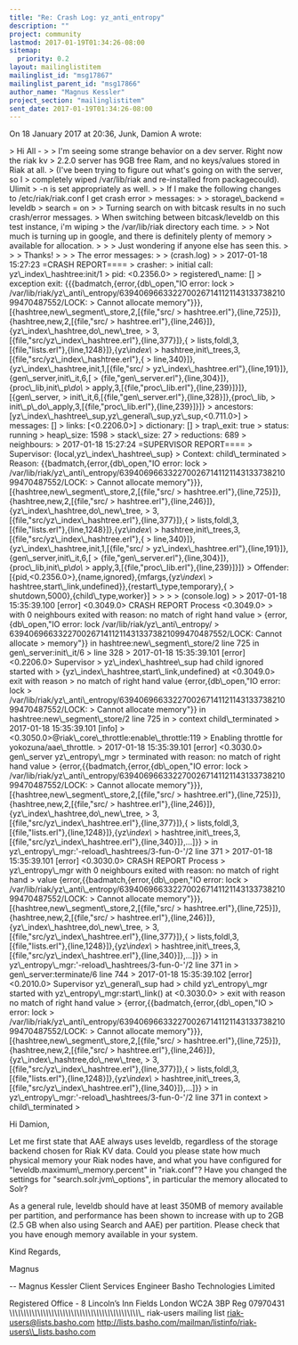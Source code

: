 ```yaml
---
title: "Re: Crash Log: yz_anti_entropy"
description: ""
project: community
lastmod: 2017-01-19T01:34:26-08:00
sitemap:
  priority: 0.2
layout: mailinglistitem
mailinglist_id: "msg17867"
mailinglist_parent_id: "msg17866"
author_name: "Magnus Kessler"
project_section: "mailinglistitem"
sent_date: 2017-01-19T01:34:26-08:00
---
```



On 18 January 2017 at 20:36, Junk, Damion A  wrote:

&gt; Hi All -
&gt;
&gt; I'm seeing some strange behavior on a dev server. Right now the riak kv
&gt; 2.2.0 server has 9GB free Ram, and no keys/values stored in Riak at all.
&gt; (I've been trying to figure out what's going on with the server, so I
&gt; completely wiped /var/lib/riak and re-installed from packagecould). Ulimit
&gt; -n is set appropriately as well.
&gt;
&gt; If I make the following changes to /etc/riak/riak.conf I get crash error
&gt; messages:
&gt;
&gt; storage\\_backend = leveldb
&gt; search = on
&gt;
&gt; Turning search on with bitcask results in no such crash/error messages.
&gt; When switching between bitcask/leveldb on this test instance, i'm wiping
&gt; the /var/lib/riak directory each time.
&gt;
&gt; Not much is turning up in google, and there is definitely plenty of memory
&gt; available for allocation.
&gt;
&gt;
&gt; Just wondering if anyone else has seen this.
&gt;
&gt;
&gt; Thanks!
&gt;
&gt;
&gt; The error messages:
&gt;
&gt; (crash.log)
&gt;
&gt; 2017-01-18 15:27:23 =CRASH REPORT====
&gt; crasher:
&gt; initial call: yz\\_index\\_hashtree:init/1
&gt; pid: &lt;0.2356.0&gt;
&gt; registered\\_name: []
&gt; exception exit: {{{badmatch,{error,{db\\_open,"IO error: lock
&gt; /var/lib/riak/yz\\_anti\\_entropy/639406966332270026714112114313373821099470487552/LOCK:
&gt; Cannot allocate memory"}}},[{hashtree,new\\_segment\\_store,2,[{file,"src/
&gt; hashtree.erl"},{line,725}]},{hashtree,new,2,[{file,"src/
&gt; hashtree.erl"},{line,246}]},{yz\\_index\\_hashtree,do\\_new\\_tree,
&gt; 3,[{file,"src/yz\\_index\\_hashtree.erl"},{line,377}]},{
&gt; lists,foldl,3,[{file,"lists.erl"},{line,1248}]},{yz\\_index\\_
&gt; hashtree,init\\_trees,3,[{file,"src/yz\\_index\\_hashtree.erl"},{
&gt; line,340}]},{yz\\_index\\_hashtree,init,1,[{file,"src/
&gt; yz\\_index\\_hashtree.erl"},{line,191}]},{gen\\_server,init\\_it,6,[
&gt; {file,"gen\\_server.erl"},{line,304}]},{proc\\_lib,init\\_p\\_do\\_
&gt; apply,3,[{file,"proc\\_lib.erl"},{line,239}]}]},[{gen\\_server,
&gt; init\\_it,6,[{file,"gen\\_server.erl"},{line,328}]},{proc\\_lib,
&gt; init\\_p\\_do\\_apply,3,[{file,"proc\\_lib.erl"},{line,239}]}]}
&gt; ancestors: [yz\\_index\\_hashtree\\_sup,yz\\_general\\_sup,yz\\_sup,&lt;0.711.0&gt;]
&gt; messages: []
&gt; links: [&lt;0.2206.0&gt;]
&gt; dictionary: []
&gt; trap\\_exit: true
&gt; status: running
&gt; heap\\_size: 1598
&gt; stack\\_size: 27
&gt; reductions: 689
&gt; neighbours:
&gt; 2017-01-18 15:27:24 =SUPERVISOR REPORT====
&gt; Supervisor: {local,yz\\_index\\_hashtree\\_sup}
&gt; Context: child\\_terminated
&gt; Reason: {{badmatch,{error,{db\\_open,"IO error: lock
&gt; /var/lib/riak/yz\\_anti\\_entropy/639406966332270026714112114313373821099470487552/LOCK:
&gt; Cannot allocate memory"}}},[{hashtree,new\\_segment\\_store,2,[{file,"src/
&gt; hashtree.erl"},{line,725}]},{hashtree,new,2,[{file,"src/
&gt; hashtree.erl"},{line,246}]},{yz\\_index\\_hashtree,do\\_new\\_tree,
&gt; 3,[{file,"src/yz\\_index\\_hashtree.erl"},{line,377}]},{
&gt; lists,foldl,3,[{file,"lists.erl"},{line,1248}]},{yz\\_index\\_
&gt; hashtree,init\\_trees,3,[{file,"src/yz\\_index\\_hashtree.erl"},{
&gt; line,340}]},{yz\\_index\\_hashtree,init,1,[{file,"src/
&gt; yz\\_index\\_hashtree.erl"},{line,191}]},{gen\\_server,init\\_it,6,[
&gt; {file,"gen\\_server.erl"},{line,304}]},{proc\\_lib,init\\_p\\_do\\_
&gt; apply,3,[{file,"proc\\_lib.erl"},{line,239}]}]}
&gt; Offender: [{pid,&lt;0.2356.0&gt;},{name,ignored},{mfargs,{yz\\_index\\_
&gt; hashtree,start\\_link,undefined}},{restart\\_type,temporary},{
&gt; shutdown,5000},{child\\_type,worker}]
&gt;
&gt;
&gt;
&gt; (console.log)
&gt;
&gt; 2017-01-18 15:35:39.100 [error] &lt;0.3049.0&gt; CRASH REPORT Process &lt;0.3049.0&gt;
&gt; with 0 neighbours exited with reason: no match of right hand value
&gt; {error,{db\\_open,"IO error: lock /var/lib/riak/yz\\_anti\\_entropy/
&gt; 639406966332270026714112114313373821099470487552/LOCK: Cannot allocate
&gt; memory"}} in hashtree:new\\_segment\\_store/2 line 725 in gen\\_server:init\\_it/6
&gt; line 328
&gt; 2017-01-18 15:35:39.101 [error] &lt;0.2206.0&gt; Supervisor
&gt; yz\\_index\\_hashtree\\_sup had child ignored started with
&gt; {yz\\_index\\_hashtree,start\\_link,undefined} at &lt;0.3049.0&gt; exit with reason
&gt; no match of right hand value {error,{db\\_open,"IO error: lock
&gt; /var/lib/riak/yz\\_anti\\_entropy/639406966332270026714112114313373821099470487552/LOCK:
&gt; Cannot allocate memory"}} in hashtree:new\\_segment\\_store/2 line 725 in
&gt; context child\\_terminated
&gt; 2017-01-18 15:35:39.101 [info] 
&gt; &lt;0.3050.0&gt;@riak\\_core\\_throttle:enable\\_throttle:119
&gt; Enabling throttle for yokozuna/aae\\_throttle.
&gt; 2017-01-18 15:35:39.101 [error] &lt;0.3030.0&gt; gen\\_server yz\\_entropy\\_mgr
&gt; terminated with reason: no match of right hand value
&gt; {error,{{badmatch,{error,{db\\_open,"IO error: lock
&gt; /var/lib/riak/yz\\_anti\\_entropy/639406966332270026714112114313373821099470487552/LOCK:
&gt; Cannot allocate memory"}}},[{hashtree,new\\_segment\\_store,2,[{file,"src/
&gt; hashtree.erl"},{line,725}]},{hashtree,new,2,[{file,"src/
&gt; hashtree.erl"},{line,246}]},{yz\\_index\\_hashtree,do\\_new\\_tree,
&gt; 3,[{file,"src/yz\\_index\\_hashtree.erl"},{line,377}]},{
&gt; lists,foldl,3,[{file,"lists.erl"},{line,1248}]},{yz\\_index\\_
&gt; hashtree,init\\_trees,3,[{file,"src/yz\\_index\\_hashtree.erl"},{line,340}]},...]}}
&gt; in yz\\_entropy\\_mgr:'-reload\\_hashtrees/3-fun-0-'/2 line 371
&gt; 2017-01-18 15:35:39.101 [error] &lt;0.3030.0&gt; CRASH REPORT Process
&gt; yz\\_entropy\\_mgr with 0 neighbours exited with reason: no match of right hand
&gt; value {error,{{badmatch,{error,{db\\_open,"IO error: lock
&gt; /var/lib/riak/yz\\_anti\\_entropy/639406966332270026714112114313373821099470487552/LOCK:
&gt; Cannot allocate memory"}}},[{hashtree,new\\_segment\\_store,2,[{file,"src/
&gt; hashtree.erl"},{line,725}]},{hashtree,new,2,[{file,"src/
&gt; hashtree.erl"},{line,246}]},{yz\\_index\\_hashtree,do\\_new\\_tree,
&gt; 3,[{file,"src/yz\\_index\\_hashtree.erl"},{line,377}]},{
&gt; lists,foldl,3,[{file,"lists.erl"},{line,1248}]},{yz\\_index\\_
&gt; hashtree,init\\_trees,3,[{file,"src/yz\\_index\\_hashtree.erl"},{line,340}]},...]}}
&gt; in yz\\_entropy\\_mgr:'-reload\\_hashtrees/3-fun-0-'/2 line 371 in
&gt; gen\\_server:terminate/6 line 744
&gt; 2017-01-18 15:35:39.102 [error] &lt;0.2010.0&gt; Supervisor yz\\_general\\_sup had
&gt; child yz\\_entropy\\_mgr started with yz\\_entropy\\_mgr:start\\_link() at &lt;0.3030.0&gt;
&gt; exit with reason no match of right hand value 
&gt; {error,{{badmatch,{error,{db\\_open,"IO
&gt; error: lock 
&gt; /var/lib/riak/yz\\_anti\\_entropy/639406966332270026714112114313373821099470487552/LOCK:
&gt; Cannot allocate memory"}}},[{hashtree,new\\_segment\\_store,2,[{file,"src/
&gt; hashtree.erl"},{line,725}]},{hashtree,new,2,[{file,"src/
&gt; hashtree.erl"},{line,246}]},{yz\\_index\\_hashtree,do\\_new\\_tree,
&gt; 3,[{file,"src/yz\\_index\\_hashtree.erl"},{line,377}]},{
&gt; lists,foldl,3,[{file,"lists.erl"},{line,1248}]},{yz\\_index\\_
&gt; hashtree,init\\_trees,3,[{file,"src/yz\\_index\\_hashtree.erl"},{line,340}]},...]}}
&gt; in yz\\_entropy\\_mgr:'-reload\\_hashtrees/3-fun-0-'/2 line 371 in context
&gt; child\\_terminated
&gt;

Hi Damion,

Let me first state that AAE always uses leveldb, regardless of the storage
backend chosen for Riak KV data. Could you please state how much physical
memory your Riak nodes have, and what you have configured for
"leveldb.maximum\\_memory.percent" in "riak.conf"? Have you changed the
settings for "search.solr.jvm\\_options", in particular the memory allocated
to Solr?

As a general rule, leveldb should have at least 350MB of memory available
per partition, and performance has been shown to increase with up to 2GB
(2.5 GB when also using Search and AAE) per partition. Please check that
you have enough memory available in your system.

Kind Regards,

Magnus

-- 
Magnus Kessler
Client Services Engineer
Basho Technologies Limited

Registered Office - 8 Lincoln’s Inn Fields London WC2A 3BP Reg 07970431
\\_\\_\\_\\_\\_\\_\\_\\_\\_\\_\\_\\_\\_\\_\\_\\_\\_\\_\\_\\_\\_\\_\\_\\_\\_\\_\\_\\_\\_\\_\\_\\_\\_\\_\\_\\_\\_\\_\\_\\_\\_\\_\\_\\_\\_\\_\\_
riak-users mailing list
riak-users@lists.basho.com
http://lists.basho.com/mailman/listinfo/riak-users\\_lists.basho.com

